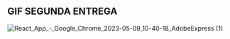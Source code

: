 ## GIF SEGUNDA ENTREGA


![React_App_-_Google_Chrome_2023-05-09_10-40-18_AdobeExpress (1)](https://github.com/ufobsk/PreEntrega2ReactGoicoechea/assets/105753908/6200aa97-4735-4f51-a389-59f37dd4f151)
